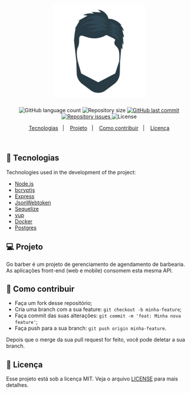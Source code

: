 <h1 align="center">
<img alt="GoBarber" title="#delicinha" src=".github/barber.svg" width="250px" />

</h1>

<p align="center">
  <img alt="GitHub language count" src="https://img.shields.io/github/languages/count/rlocatelli9/GoBarber-api">

  <img alt="Repository size" src="https://img.shields.io/github/repo-size/rlocatelli9/GoBarber-api">

  <a href="https://github.com/rlocatelli9/GoBarber-api/commits/master">
    <img alt="GitHub last commit" src="https://img.shields.io/github/last-commit/rlocatelli9/GoBarber-api">
  </a>

  <a href="https://github.com/rlocatelli9/GoBarber-api/issues">
    <img alt="Repository issues" src="https://img.shields.io/github/issues/rlocatelli9/GoBarber-api">
  </a>

  <img alt="License" src="https://img.shields.io/badge/license-MIT-brightgreen">
</p>

<p align="center">
  <a href="#rocket-tecnologias">Tecnologias</a>&nbsp;&nbsp;&nbsp;|&nbsp;&nbsp;&nbsp;
  <a href="#-projeto">Projeto</a>&nbsp;&nbsp;&nbsp;|&nbsp;&nbsp;&nbsp;
  <a href="#-como-contribuir">Como contribuir</a>&nbsp;&nbsp;&nbsp;|&nbsp;&nbsp;&nbsp;
  <a href="#memo-licença">Licença</a>
</p>

<br>

## :rocket: Tecnologias

Technologies used in the development of the project:

- [Node.js](https://nodejs.org/en/)
- [bcryptjs](https://www.npmjs.com/package/bcryptjs)
- [Express](https://expressjs.com/)
- [JsonWebtoken](https://jwt.io/)
- [Sequelize](https://sequelize.org/)
- [yup](https://github.com/jquense/yup)
- [Docker](https://www.docker.com/)
- [Postgres](https://www.postgresql.org/)

## 💻 Projeto

Go barber é um projeto de gerenciamento de agendamento de barbearia. As aplicações front-end (web e mobile) consomem esta mesma API. <!--Ele estará disponível para duas plataformas: web e mobile. A aplicação mobile será usada pelos clientes, onde o cliente pode selecionar o prestador de serviço e data para agendar o serviço. Já a parte web é usada pelo prestador de serviço onde ele pode visualizar quais os agendamentos dos dias da semana. -->

## 🤔 Como contribuir

- Faça um fork desse repositório;
- Cria uma branch com a sua feature: `git checkout -b minha-feature`;
- Faça commit das suas alterações: `git commit -m 'feat: Minha nova feature'`;
- Faça push para a sua branch: `git push origin minha-feature`.

Depois que o merge da sua pull request for feito, você pode deletar a sua branch.

## :memo: Licença

Esse projeto está sob a licença MIT. Veja o arquivo [LICENSE](LICENSE.md) para mais detalhes.
